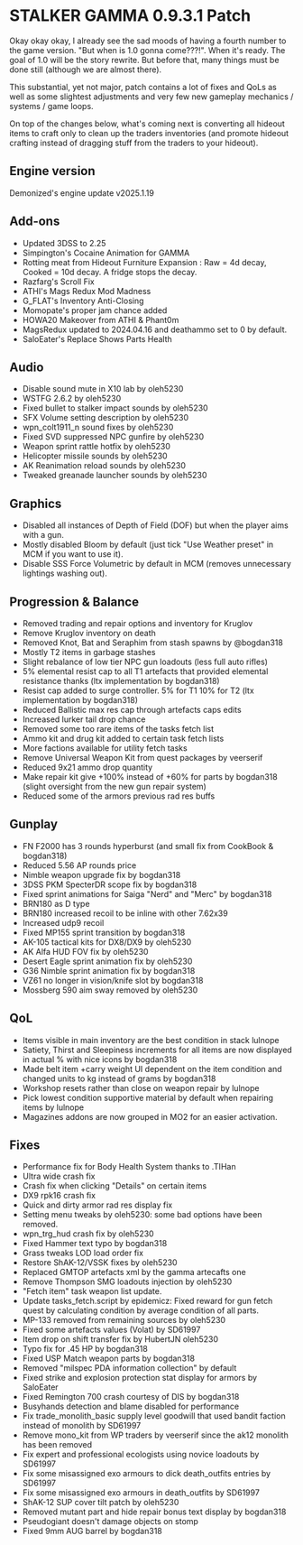 # STALKER GAMMA 0.9.3.1 Patch

Okay okay okay, I already see the sad moods of having a fourth number to the game version. "But when is 1.0 gonna come???!". When it's ready. The goal of 1.0 will be the story rewrite. But before that, many things must be done still (although we are almost there).

This substantial, yet not major, patch contains a lot of fixes and QoLs as well as some slightest adjustments and very few new gameplay mechanics / systems / game loops.

On top of the changes below, what's coming next is converting all hideout items to craft only to clean up the traders inventories (and promote hideout crafting instead of dragging stuff from the traders to your hideout).

## Engine version
Demonized's engine update v2025.1.19

## Add-ons
- Updated 3DSS to 2.25
- Simpington's Cocaine Animation for GAMMA
- Rotting meat from Hideout Furniture Expansion : Raw = 4d decay, Cooked = 10d decay. A fridge stops the decay.
- Razfarg's Scroll Fix
- ATHI's Mags Redux Mod Madness
- G_FLAT's Inventory Anti-Closing
- Momopate's proper jam chance added
- HOWA20 Makeover from ATHI & Phant0m
- MagsRedux updated to 2024.04.16 and deathammo set to 0 by default.
- SaloEater's Replace Shows Parts Health

## Audio
- Disable sound mute in X10 lab by oleh5230
- WSTFG 2.6.2 by oleh5230
- Fixed bullet to stalker impact sounds by oleh5230
- SFX Volume setting description by oleh5230
- wpn_colt1911_n sound fixes by oleh5230
- Fixed SVD suppressed NPC gunfire by oleh5230
- Weapon sprint rattle hotfix by oleh5230
- Helicopter missile sounds by oleh5230
- AK Reanimation reload sounds by oleh5230
- Tweaked greanade launcher sounds by oleh5230

## Graphics
- Disabled all instances of Depth of Field (DOF) but when the player aims with a gun.
- Mostly disabled Bloom by default (just tick "Use Weather preset" in MCM if you want to use it).
- Disable SSS Force Volumetric by default in MCM (removes unnecessary lightings washing out).

## Progression & Balance
- Removed trading and repair options and inventory for Kruglov
- Remove Kruglov inventory on death
- Removed Knot, Bat and Seraphim from stash spawns by @bogdan318
- Mostly T2 items in garbage stashes
- Slight rebalance of low tier NPC gun loadouts (less full auto rifles)
- 5% elemental resist cap to all T1 artefacts that provided elemental resistance thanks (ltx implementation by bogdan318)
- Resist cap added to surge controller. 5% for T1 10% for T2 (ltx implementation by bogdan318)
- Reduced Ballistic max res cap through artefacts caps edits
- Increased lurker tail drop chance
- Removed some too rare items of the tasks fetch list
- Ammo kit and drug kit added to certain task fetch lists
- More factions available for utility fetch tasks
- Remove Universal Weapon Kit from quest packages by veerserif
- Reduced 9x21 ammo drop quantity
- Make repair kit give +100% instead of +60% for parts by bogdan318 (slight oversight from the new gun repair system)
- Reduced some of the armors previous rad res buffs

## Gunplay
- FN F2000 has 3 rounds hyperburst (and small fix from CookBook & bogdan318)
- Reduced 5.56 AP rounds price
- Nimble weapon upgrade fix by bogdan318 
- 3DSS PKM SpecterDR scope fix by bogdan318 
- Fixed sprint animations for Saiga "Nerd" and "Merc" by bogdan318 
- BRN180 as D type
- BRN180 increased recoil to be inline with other 7.62x39
- Increased udp9 recoil
- Fixed MP155 sprint transition by bogdan318
- AK-105 tactical kits for DX8/DX9 by oleh5230 
- AK Alfa HUD FOV fix by oleh5230
- Desert Eagle sprint animation fix by oleh5230
- G36 Nimble sprint animation fix by bogdan318
- VZ61 no longer in vision/knife slot by bogdan318
- Mossberg 590 aim sway removed by oleh5230

## QoL
- Items visible in main inventory are the best condition in stack lulnope
- Satiety, Thirst and Sleepiness increments for all items are now displayed in actual % with nice icons by bogdan318
- Made belt item +carry weight UI dependent on the item condition and changed units to kg instead of grams by bogdan318
- Workshop resets rather than close on weapon repair by lulnope
- Pick lowest condition supportive material by default when repairing items by lulnope
- Magazines addons are now grouped in MO2 for an easier activation.

## Fixes
- Performance fix for Body Health System thanks to .TIHan
- Ultra wide crash fix
- Crash fix when clicking "Details" on certain items
- DX9 rpk16 crash fix
- Quick and dirty armor rad res display fix
- Setting menu tweaks by oleh5230: some bad options have been removed.
- wpn_trg_hud crash fix by oleh5230
- Fixed Hammer text typo by bogdan318 
- Grass tweaks LOD load order fix
- Restore ShAK-12/VSSK fixes by oleh5230 
- Replaced GMTOP artefacts xml by the gamma artecafts one
- Remove Thompson SMG loadouts injection by oleh5230 
- "Fetch item" task weapon list update.
- Update tasks_fetch.script by epidemicz: Fixed reward for gun fetch quest by calculating condition by average condition of all parts.
- MP-133 removed from remaining sources by oleh5230
- Fixed some artefacts values (Volat) by SD61997
- Item drop on shift transfer fix by HubertJN oleh5230
- Typo fix for .45 HP by bogdan318
- Fixed USP Match weapon parts by bogdan318
- Removed "milspec PDA information collection" by default
- Fixed strike and explosion protection stat display for armors by SaloEater
- Fixed Remington 700 crash courtesy of DIS by bogdan318
- Busyhands detection and blame disabled for performance
- Fix trade_monolith_basic supply level goodwill that used bandit faction instead of monolith by SD61997
- Remove mono_kit from WP traders by veerserif since the ak12 monolith has been removed
- Fix expert and professional ecologists using novice loadouts by SD61997
- Fix some misassigned exo armours to dick death_outfits entries by SD61997
- Fix some misassigned exo armours in death_outfits by SD61997
- ShAK-12 SUP cover tilt patch by oleh5230
- Removed mutant part and hide repair bonus text display by bogdan318
- Pseudogiant doesn't damage objects on stomp
- Fixed 9mm AUG barrel by bogdan318